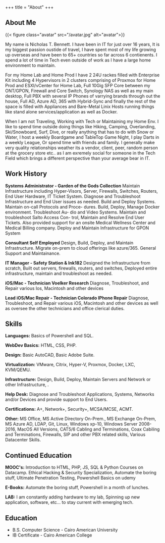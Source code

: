 +++
title = "About"
+++

## About Me

{{< figure class="avatar" src="/avatar.jpg" alt="avatar">}}

My name is Nicholas T. Bennett. I have been in IT for just over 16 years, It is my biggest passion oustide of travel, I have spent most of my life growing up overseas and have been to 65+ countries so far across 6 contienents. I spend a lot of time in Tech even outside of work as I have a large home environment to maintain. 

For my Home Lab and Home Prod I have 2 24U rackes filled with Enterprise Kit including 4 Hypervisors in 2 clusters comprising of Proxmox for Home Prod and ESXI/vCenter for Home Lab, Full 10Gig SFP Core between my ONT/GPON, Firewall and Core Switch, Synology NAS as well as my main desktop, Full PBX with several IP Phones of varrying brands through out the house, Full AD, Azure AD, 365 with Hybrid-Sync and finally the rest of the space is filled with Appliances and Bare-Metal Linix Hosts running things like stand alone services/application as well as Docker. 

When I am not Traveling, Working with Tech or Maintaining my Home Env. I like to spend time outside doing things like Hiking, Camping, Overlanding, Ski/Snowboard, Surf, Dive, or really anything that has to do with Snow or Water, I host a weekly Boardgame and TableTop Game Night, I play Darts in a weekly League, Or spend time with friends and family. I generally make very quality relationships weather its a vendor, client, peer, random person at the grocery store etc.. as I am exremely social for someone in the Tech Field which brings a different perspective than your average bear in IT. 

## Work History

**Systems Administrator - Garden of the Gods Collection**
Maintain Infrastructure including Hyper-Visors, Server, Firewalls,
Switches, Routers, End User Hardware, IT Ticket System. Diagnose
and Troubleshoot Infrastructure and End User issues as needed.
Build and Deploy Systems. Maintain on-call Protocols and Proce-
dures. Build, Deploy, Manage Docker environment. Troubleshoot Au-
dio and Video Systems. Maintain and troubleshoot Salto Access Con-
trol, Maintain and Resolve End User Tickets. Also provided support
for an onsite Medical Wellness Center and Medical Billing company.
Deploy and Maintain Infrastructure for GPON System

**Consultant Self Employed**
Design, Build, Deploy, and Maintain Infrastructure.
Migrate on-prem to cloud offerings like azure/365.
General Support and Maintainance.

**IT Manager - Safety Station & Ink182**
Designed the Infrastructure from scratch, Built out servers, firewalls,
routers, and switches, Deployed entire infrastructure, maintain and
troubleshoot as needed.

**iOS/Mac - Technician Voelker Research**
Diagnose, Troubleshoot, and Repair various Ios, Macintosh and other
devices

**Lead iOS/Mac Repair - Technician Colorado IPhone Repair**
Diagnose, Troubleshoot, and Repair various iOS, Macintosh and other
devices as well as oversee the other technicians and office clerical
duties.

## Skills

**Languages:** Basics of Powershell
and SQL.

**WebDev Basics:** HTML, CSS, PHP.

**Design:** Basic AutoCAD, Basic Adobe Suite.

**Virtualization:** VMware, Citrix,
Hyper-V, Proxmox, Docker, LXC,
KVM/QEMU.

**Infrastructure:** Design, Build, Deploy,
Maintain Servers and Network or
other Infrastructure, .

**Help Desk:** Diagnose and
Troubleshoot Applications, Systems,
Networks and/or Devices and provide
support to End Users.

**Certifications:** A+, Network+,
Security+, MCSA/MCSE, ACMT.

**Other:** MS Office, MS Active Directory
On-Prem., MS Exchange On-Prem, MS
Azure AD, LDAP, Git, Linux, Windows
xp-10, Windows Server 2008-2016,
MacOS All Versions, CAT5/6 Cabling
and Terminations, Coax Cabiling and
Terminations, Firewalls, SIP and other
PBX related skills, Various Datacenter
Skills.

## Continued Education 

**MOOC's:** Introduction to HTML, PHP, JS, SQL & Python Courses on Datacamp.
Ethical Hacking & Security Specialization, Automate the boring stuff, Ultimate Penetration Testing, Powershell Basics on udemy

**E-Books:** Automate the boring stuff, Powershell in a month of lunches.

**LAB:** I am constantly adding hardware to my lab, Spinning up new application, software, etc... to stay current with emerging tech. 


## Education

* B.S. Computer Science - Cairo American University
* IB Certificate - Cairo American College

[^1]: This is the first footnote.
[^2]: This is the second footnote.
